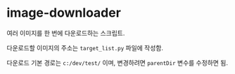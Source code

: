 # image-downloader

여러 이미지를 한 번에 다운로드하는 스크립트.

다운로드할 이미지의 주소는 `target_list.py` 파일에 작성함.

다운로드 기본 경로는 `c:/dev/test/` 이며, 변경하려면 `parentDir` 변수를 수정하면 됨.
